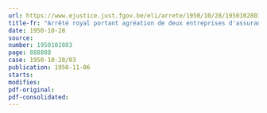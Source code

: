 ```yaml
---
url: https://www.ejustice.just.fgov.be/eli/arrete/1950/10/28/1950102803/justel
title-fr: "Arrêté royal portant agréation de deux entreprises d'assurance aux fins de la garantie des responsabilités civiles soumises au contrôle de l'Etat"
date: 1950-10-28
source:
number: 1950102803
page: 888888
case: 1950-10-28/03
publication: 1950-11-06
starts:
modifies:
pdf-original:
pdf-consolidated:
---
```



